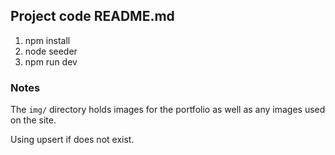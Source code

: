 ## Project code README.md
1. npm install
2. node seeder
3. npm run dev

### Notes
The `img/` directory holds images for the portfolio as well as any images used on the site.

Using upsert if does not exist.